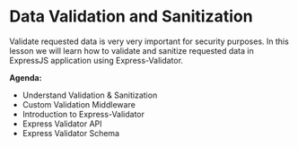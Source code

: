 # Data Validation and Sanitization

Validate requested data is very very important for security purposes. In this lesson we will learn how to validate and sanitize requested data in ExpressJS application using Express-Validator.

**Agenda:**

-   Understand Validation & Sanitization
-   Custom Validation Middleware
-   Introduction to Express-Validator
-   Express Validator API
-   Express Validator Schema
